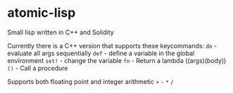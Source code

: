 # atomic-lisp
Small lisp written in C++ and Solidity

Currently there is a C++ version that supports these keycommands:
`do` - evaluate all args sequentially
`def` - define a variable in the global environment
`set!` - change the variable
`fn` - Return a lambda ((args)(body))
`()` - Call a procedure

Supports both floating point and integer arithmetic
`+`
`-`
`*`
`/`
